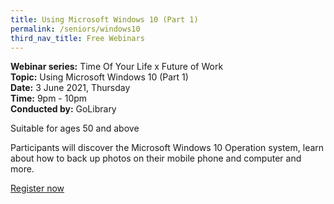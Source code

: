```yaml
---
title: Using Microsoft Windows 10 (Part 1)
permalink: /seniors/windows10
third_nav_title: Free Webinars
---
```

**Webinar series:** Time Of Your Life x Future of Work  
**Topic:** Using Microsoft Windows 10 (Part 1)  
**Date:** 3 June 2021, Thursday  
**Time:** 9pm - 10pm  
**Conducted by:** GoLibrary

Suitable for ages 50 and above

Participants will discover the Microsoft Windows 10 Operation system, learn about how to back up photos on their mobile phone and computer and more.

[Register now](https://www.eventbrite.sg/e/using-microsoft-windows-10-part-1-time-of-your-life-registration-154496371807?aff=ebdsoporgprofile)